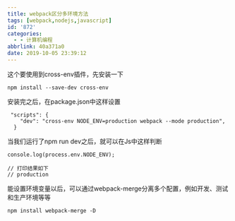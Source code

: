 ```yaml
---
title: webpack区分多环境方法
tags: [webpack,nodejs,javascript]
id: '872'
categories:
  - - 计算机编程
abbrlink: 40a371a0
date: 2019-10-05 23:39:12
---
```


这个要使用到cross-env插件，先安装一下

```
npm install --save-dev cross-env
```

安装完之后，在package.json中这样设置

```
 "scripts": {
    "dev": "cross-env NODE_ENV=production webpack --mode production",
  }
```

当我们运行了npm run dev之后，就可以在Js中这样判断

```
console.log(process.env.NODE_ENV);

// 打印结果如下
// production
```

能设置环境变量以后，可以通过webpack-merge分离多个配置，例如开发、测试和生产环境等等

```
npm install webpack-merge -D
```